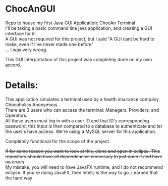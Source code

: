 # ChocAnGUI 
 Repo to house my first Java GUI Application: ChocAn Terminal  
 I'll be taking a basic command line java application, and creating a GUI interface for it.   
 A GUI was not required for this project, but I said "A GUI cant be hard to make, even if I've never made one before"  
 ... I was very wrong.  
 
This GUI interpretation of this project was completely done on my own accord.

 # Details:
 This application simulates a terminal used by a health insurance company, Chocoholics Anonymous.  
 There are 3 users who can access the terminal: Managers, Providers, and Operators.  
 All these users must log in with a user ID and that ID's corresponding password, this input is then compared to a database to authenticate and let the user's have access. We're using a MySQL server for this application.

Completely functional for the scope of the project
 
 
 ~~If for some reason you want to look at this, clone and open in eclipse. This repository should have all dependencies necessary to just open it and have no errors~~  
 My mistake, you will need to have JavaFX runtime, and I do not recommend eclipse. If you're doing JavaFX, then Intellij is the way to go. Learned that the hard way
 
 
 
 
